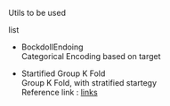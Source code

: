 Utils to be used

list

- BockdollEndoing\
  Categorical Encoding based on target

- Startified Group K Fold\
  Group K Fold, with stratified startegy\
  Reference link : [links](https://www.kaggle.com/jakubwasikowski/stratified-group-k-fold-cross-validation)
